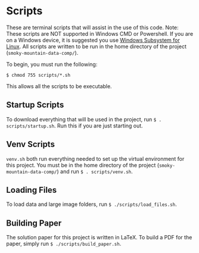 # Scripts
These are terminal scripts that will assist in the use of this code. Note: These scripts are NOT supported in Windows CMD or Powershell. If you are on a Windows device, it is suggested you use [Windows Subsystem for Linux](https://learn.microsoft.com/en-us/windows/wsl/install). All scripts are written to be run in the home directory of the project (`smoky-mountain-data-comp/`).

To begin, you must run the following:

```
$ chmod 755 scripts/*.sh
```

This allows all the scripts to be executable.

## Startup Scripts

To download everything that will be used in the project, run `$ . scripts/startup.sh`. Run this if you are just starting out.

## Venv Scripts
`venv.sh` both run everything needed to set up the virtual environment for this project. You must be in the home directory of the project (`smoky-mountain-data-comp/`) and run `$ . scripts/venv.sh`.

## Loading Files
To load data and large image folders, run `$ ./scripts/load_files.sh`.

## Building Paper
The solution paper for this project is written in LaTeX. To build a PDF for the paper, simply run `$ ./scripts/build_paper.sh`.